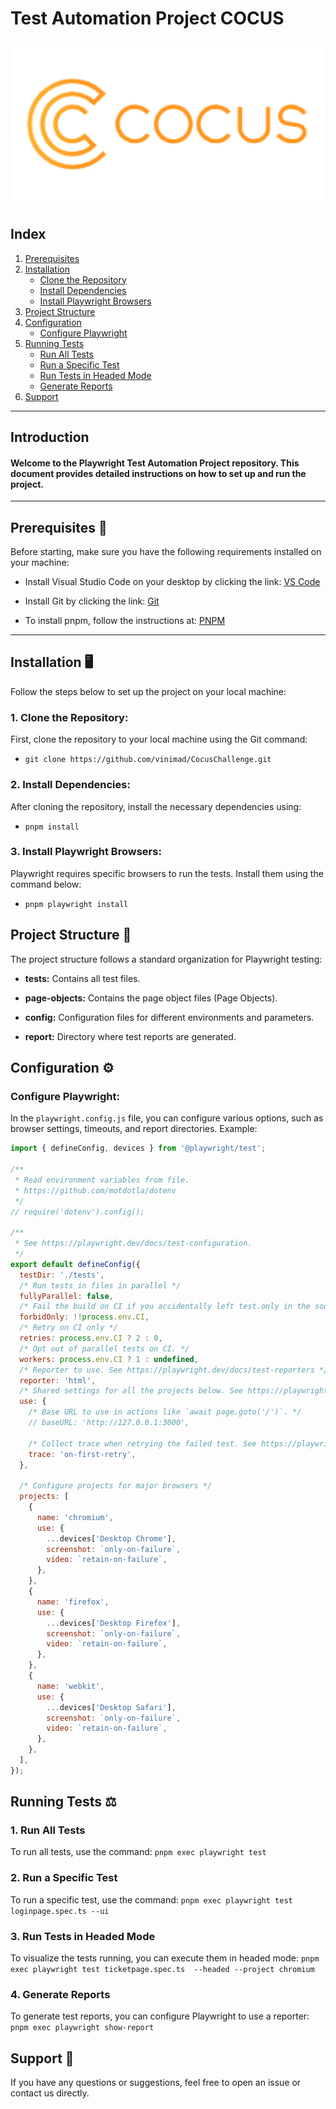 # Test Automation Project COCUS  
<img src="assets/logo.png" alt= "ght" width= "500">  

## Index  
1. <a href="#prerequisites-">Prerequisites</a>  
2. <a href="#installation-">Installation</a>  
   - <a href="#1-clone-the-repository">Clone the Repository</a>  
   - <a href="#2-install-dependencies">Install Dependencies</a>  
   - <a href="#3-install-playwright-browsers">Install Playwright Browsers</a>  
3. <a href="#project-structure-">Project Structure</a>  
4. <a href="#configuration-️">Configuration</a>  
   - <a href="#configure-playwright">Configure Playwright</a>  
5. <a href="#running-tests-️">Running Tests</a>  
   - <a href="#1-run-all-tests">Run All Tests</a>  
   - <a href="#2-run-a-specific-test">Run a Specific Test</a>  
   - <a href="#3-run-tests-in-headed-mode">Run Tests in Headed Mode</a>  
   - <a href="#4-generate-reports">Generate Reports</a>  
6. <a href="#support">Support</a>  

---

## Introduction  
#### Welcome to the Playwright Test Automation Project repository. This document provides detailed instructions on how to set up and run the project.  

---

## Prerequisites 📝  
Before starting, make sure you have the following requirements installed on your machine:  

- Install Visual Studio Code on your desktop by clicking the link: <a href="https://code.visualstudio.com/download">VS Code</a>  

- Install Git by clicking the link: <a href="https://git-scm.com/download/win">Git</a>  

- To install pnpm, follow the instructions at: <a href="https://pnpm.io/installation">PNPM</a>  

---

## Installation 🖥  
Follow the steps below to set up the project on your local machine:  

### 1. Clone the Repository:  
First, clone the repository to your local machine using the Git command:  

- ```git clone https://github.com/vinimad/CocusChallenge.git ```


### 2. Install Dependencies:
After cloning the repository, install the necessary dependencies using:  
- ```pnpm install```

### 3. Install Playwright Browsers:
Playwright requires specific browsers to run the tests. Install them using the command below:
    
 - ```pnpm playwright install```

## Project Structure 🎯  
The project structure follows a standard organization for Playwright testing:  

- **tests:** Contains all test files.  

- **page-objects:** Contains the page object files (Page Objects).  

- **config:** Configuration files for different environments and parameters.  

- **report:** Directory where test reports are generated.  

## Configuration ⚙️  
### **Configure Playwright:**  

In the `playwright.config.js` file, you can configure various options, such as browser settings, timeouts, and report directories. Example:  

```javascript
import { defineConfig, devices } from '@playwright/test';

/**
 * Read environment variables from file.
 * https://github.com/motdotla/dotenv
 */
// require('dotenv').config();

/**
 * See https://playwright.dev/docs/test-configuration.
 */
export default defineConfig({
  testDir: './tests',
  /* Run tests in files in parallel */
  fullyParallel: false,
  /* Fail the build on CI if you accidentally left test.only in the source code. */
  forbidOnly: !!process.env.CI,
  /* Retry on CI only */
  retries: process.env.CI ? 2 : 0,
  /* Opt out of parallel tests on CI. */
  workers: process.env.CI ? 1 : undefined,
  /* Reporter to use. See https://playwright.dev/docs/test-reporters */
  reporter: 'html',
  /* Shared settings for all the projects below. See https://playwright.dev/docs/api/class-testoptions. */
  use: {
    /* Base URL to use in actions like `await page.goto('/')`. */
    // baseURL: 'http://127.0.0.1:3000',

    /* Collect trace when retrying the failed test. See https://playwright.dev/docs/trace-viewer */
    trace: 'on-first-retry',
  },

  /* Configure projects for major browsers */
  projects: [
    {
      name: 'chromium',
      use: {
        ...devices['Desktop Chrome'],
        screenshot: `only-on-failure`,
        video: `retain-on-failure`,
      },
    },
    {
      name: 'firefox',
      use: {
        ...devices['Desktop Firefox'],
        screenshot: `only-on-failure`,
        video: `retain-on-failure`,
      },
    },
    {
      name: 'webkit',
      use: {
        ...devices['Desktop Safari'],
        screenshot: `only-on-failure`,
        video: `retain-on-failure`,
      },
    },
  ],
});
```

## Running Tests ⚖️

### 1. Run All Tests
To run all tests, use the command:
```pnpm exec playwright test```

### 2. Run a Specific Test
To run a specific test, use the command:
```pnpm exec playwright test loginpage.spec.ts --ui```

### 3. Run Tests in Headed Mode
To visualize the tests running, you can execute them in headed mode:
```pnpm exec playwright test ticketpage.spec.ts  --headed --project chromium```

### 4. Generate Reports
To generate test reports, you can configure Playwright to use a reporter:
```pnpm exec playwright show-report```

## Support 📱
If you have any questions or suggestions, feel free to open an issue or contact us directly.

    